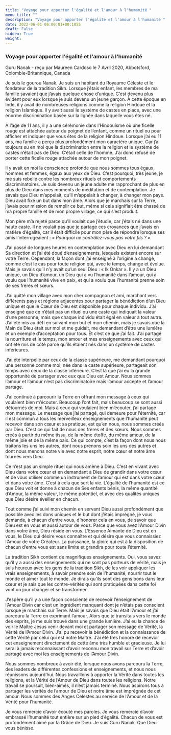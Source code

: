 ```yaml
---
title: "Voyage pour apporter l'égalité et l'amour à l'humanité "
menu_title: ""
description: "Voyage pour apporter l'égalité et l'amour à l'humanité "
date: 2022-06-01 06:00:01+00:1055
draft: False
hidden: True
weight:
---
```

### Voyage pour apporter l'égalité et l'amour à l'humanité 

Guru Nanak - reçu par Maureen Cardoso le 7 Avril 2020, Abbotsford, Colombie-Britannique, Canada

Je suis le gourou Nanak. Je suis un habitant du Royaume Céleste et le fondateur de la tradition Sikh. Lorsque j’étais enfant, les membres de ma famille savaient que j’avais quelque chose d’unique. C’est devenu plus évident pour eux lorsque je suis devenu un jeune garçon. À cette époque en Inde, il y avait de nombreuses religions comme la religion Hindoue et la religion Islamique. Il y avait aussi le système de castes en place, avec une énorme discrimination basée sur la lignée dans laquelle vous êtes né.

À l’âge de 11 ans, il y a une cérémonie dans l’Hindouisme où une ficelle rouge est attachée autour du poignet de l’enfant, comme un rituel ou pour afficher et indiquer que vous êtes de la religion Hindoue. Lorsque j’ai eu 11 ans, ma famille a perçu plus profondément mon caractère unique. Car j’ai toujours su en moi que la discrimination entre la religion et le système de castes n’était pas de Dieu. C’était celle de l’homme. J’ai donc refusé de porter cette ficelle rouge attachée autour de mon poignet.

Il y avait en moi la conscience profonde que nous sommes tous égaux, hommes et femmes, égaux aux yeux de Dieu. C’est pourquoi, très jeune, je me suis rebellé contre les nombreux rituels et comportements discriminatoires. Je suis devenu un jeune adulte me rapprochant de plus en plus de Dieu dans mes moments de méditation et de contemplation. Je savais que Dieu m’appelait, qu’il m’appelait à changer, à changer mon pays. Dieu avait fixé un but dans mon âme. Alors que je marchais sur la Terre, j’avais pour mission de remplir ce but, même si cela signifiait être chassé de ma propre famille et de mon propre village, ce qui s’est produit.

Mon père m’a rejeté parce qu’il voulait que j’étudie, car j’étais né dans une haute caste. Il ne voulait pas que je partage ces croyances que j’avais en matière d’égalité, car il était difficile pour mon père de répondre lorsque ses amis l’interrogeaient : *« Pourquoi ne contrôlez-vous pas votre fils ? »*

J’ai passé de longues heures en contemplation avec Dieu en lui demandant Sa direction et j’ai été doué d’enseignements, lesquels existent encore sur votre Terre. Cependant, la façon dont j’ai enseigné à l’origine a changé, comme c’est le cas pour toute religion qui, avec le temps, change et évolue. Mais je savais qu’il n’y avait qu’un seul Dieu : « Ik Onkar ». Il y a un Dieu unique, un Dieu d’amour, un Dieu qui a vu l’humanité dans l’amour, qui a voulu que l’humanité vive en paix, et qui a voulu que l’humanité prenne soin de ses frères et sœurs.

J’ai quitté mon village avec mon cher compagnon et ami, marchant vers différents pays et régions adjacentes pour partager la bénédiction d’un Dieu unique et que le Cœur de Dieu est disponible pour chaque individu. J’ai enseigné que ce n’était pas un rituel ou une caste qui indiquait la valeur d’une personne, mais que chaque individu était égal en valeur à tout autre. J’ai été mis au défi en suivant mon but et mon chemin, mais je savais que la Main de Dieu était sur moi et me guidait, me demandant d’être une lumière et un exemple d’acceptation pour tous. Et c’est ce que j’ai fait. J’ai partagé la nourriture et le temps, mon amour et mes enseignements avec ceux qui ont été mis de côté parce qu’ils étaient nés dans un système de castes inférieures.

J’ai été interpellé par ceux de la classe supérieure, me demandant pourquoi une personne comme moi, née dans la caste supérieure, partageait son temps avec ceux de la classe inférieure. C’est là que j’ai eu la grande opportunité de partager avec eux que Dieu est Amour. Nous sommes l’amour et l’amour n’est pas discriminatoire mais l’amour accepte et l’amour partage.

J’ai continué à parcourir la Terre en offrant mon message à ceux qui voulaient bien m’écouter. Beaucoup l’ont fait, mais beaucoup se sont aussi détournés de moi. Mais à ceux qui voulaient bien m’écouter, j’ai partagé mon message. Le message que j’ai partagé, qui demeure pour l’éternité, car il est commun à tous les merveilleux enseignements que l’humanité peut recevoir dans son cœur et sa pratique, est qu’en nous, nous sommes créés par Dieu. C’est ce qui fait de nous des frères et des sœurs. Nous sommes créés à partir du même tissu, de la même étoffe, du même amour, de la même joie et de la même paix. Ce qui compte, c’est la façon dont nous nous traitons les uns les autres, dont nous prenons soin les uns des autres et dont nous menons notre vie avec notre esprit, notre cœur et notre âme tournés vers Dieu.

Ce n’est pas un simple rituel qui nous amène à Dieu. C’est en vivant avec Dieu dans votre cœur et en demandant à Dieu de grandir dans votre cœur et de vous utiliser comme un instrument de l’amour qui est dans votre cœur et dans votre âme. C’est à cela que sert la vie. L’égalité de l’humanité est ce que Dieu voit et donne à chacun de Ses enfants bénis, la même quantité d’Amour, la même valeur, le même potentiel, et avec des qualités uniques que Dieu désire éveiller en chacun.

Tout comme j’ai suivi mon chemin en servant Dieu aussi profondément que possible avec les dons uniques et le but dont j’étais imprégné, je vous demande, à chacun d’entre vous, d’honorer cela en vous, de savoir que Dieu est en vous et aussi autour de vous. Parce que vous avez l’Amour Divin dans votre âme, Dieu réside en vous. L’Essence Aimante de Dieu est en vous, le Dieu qui désire vous connaître et qui désire que vous connaissiez l’Amour de votre Créateur. La puissance, la gloire qui est à la disposition de chacun d’entre vous est sans limite et grandira pour toute l’éternité.

La tradition Sikh contient de magnifiques enseignements. Oui, vous savez qu’il y a aussi des enseignements qui ne sont pas porteurs de vérité, mais je suis heureux avec les gens de la tradition Sikh, de les voir appliquer les vrais enseignements, à savoir prendre soin de l’humanité, nourrir tout le monde et aimer tout le monde. Je dirais qu’ils sont des gens bons dans leur cœur et je sais que les contre-vérités qui sont pratiquées dans cette foi vont un jour changer et se transformer.

J’espère qu’il y a une façon consciente de recevoir l’enseignement de l’Amour Divin car c’est un ingrédient manquant dont je n’étais pas conscient lorsque je marchais sur Terre. Mais je savais que Dieu était l’Amour et j’ai parcouru la Terre en exprimant l’amour. Alors que je transitais vers le monde des esprits, je me suis trouvé dans une grande lumière. J’ai eu la chance de voir le Maître Jésus venir devant moi et partager son message de Vérité, la Vérité de l’Amour Divin. J’ai pu recevoir la bénédiction et la connaissance de cette Vérité par celui qui est notre Maître. J’ai été très honoré de recevoir cet enseignement directement de cette âme très humble et gracieuse. Je lui serai à jamais reconnaissant d’avoir reconnu mon travail sur Terre et d’avoir partagé avec moi les enseignements de l’Amour Divin.

Nous sommes nombreux à avoir été, lorsque nous avons parcouru la Terre, des leaders de différentes confessions et enseignements, et nous nous réunissons aujourd’hui. Nous travaillons à apporter la Vérité dans toutes les religions, et la Vérité de l’Amour de Dieu dans toutes les religions. Notre travail se poursuit, bien-aimés, il n’est jamais terminé. Nous aspirons tous à partager les vérités de l’amour de Dieu et notre âme est imprégnée de cet amour. Nous sommes des Anges Célestes au service de l’Amour et de la Vérité pour l’humanité.

Je vous remercie d’avoir écouté mes paroles. Je vous remercie d’avoir embrassé l’humanité tout entière sur un pied d’égalité. Chacun de vous est profondément aimé par la Grâce de Dieu. Je suis Guru Nanak. Que Dieu vous bénisse.



